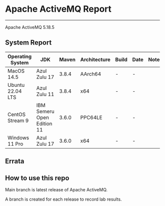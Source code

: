 # Apache ActiveMQ Report
--- 

Apache ActiveMQ 5.18.5

## System Report

| Operating System    | JDK       | Maven | Architecture | Build | Date  | Notes |
|---------------------|-----------|-------|--------------|-------|-------|-------|
| MacOS 14.5          | Azul Zulu 17   | 3.8.4 | AArch64      | - | - | |
| Ubuntu 22.04 LTS    | Azul Zulu 11   | 3.8.4 | x64      | - | - | |
| CentOS Stream 9     | IBM Semeru Open Edition 11 | 3.6.0 | PPC64LE      | - | - | |
| Windows 11 Pro      | Azul Zulu 17 | 3.6.0 | x64      | - | - | |


## Errata


## How to use this repo

Main branch is latest release of Apache ActiveMQ.

A branch is created for each release to record lab results.
